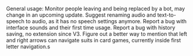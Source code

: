 General usage:
Monitor people leaving and being replaced by a bot, may change in an upcoming update.
Suggest renaming audio and text-to-speech to audio, as it has no speech settings anymore.
Report a bug with interface sounds and their first time usage.
Report a bug with history saving, no extension since V3.
Figure out a better way to mention that left and right arrows can navigate suits in card games, currently inside first letter navigation.s